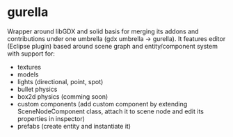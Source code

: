 # gurella
Wrapper around libGDX and solid basis for merging its addons and contributions under one umbrella (gdx umbrella -> gurella). It features editor (Eclipse plugin) based around scene graph and entity/component system with support for:
 - textures
 - models 
 - lights (directional, point, spot)
 - bullet physics
 - box2d physics (comming soon)
 - custom components (add custom component by extending SceneNodeComponent class, attach it to scene node and edit its properties in inspector)
 - prefabs (create entity and instantiate it)
